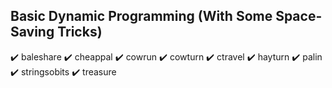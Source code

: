 ## Basic Dynamic Programming (With Some Space-Saving Tricks)
:heavy_check_mark: baleshare
:heavy_check_mark: cheappal
:heavy_check_mark: cowrun
:heavy_check_mark: cowturn
:heavy_check_mark: ctravel
:heavy_check_mark: hayturn
:heavy_check_mark: palin
:heavy_check_mark: stringsobits
:heavy_check_mark: treasure
